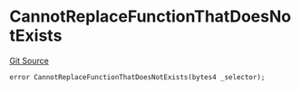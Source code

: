 # CannotReplaceFunctionThatDoesNotExists
[Git Source](https://github.com/thrackle-io/rules-protocol/blob/941799bce65220406b4d9686c5c5f1ae7c99f4ee/src/economic/ruleProcessor/RuleProcessorDiamondLib.sol)


```solidity
error CannotReplaceFunctionThatDoesNotExists(bytes4 _selector);
```

